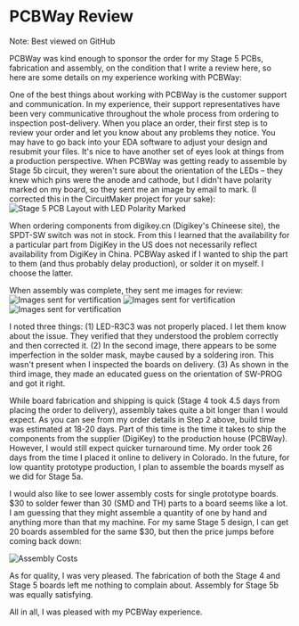 # PCBWay Review
Note: Best viewed on GitHub


PCBWay was kind enough to sponsor the order for my Stage 5 PCBs, fabrication and assembly, on the condition that I write a review here, so here are some details on my experience working with PCBWay:

One of the best things about working with PCBWay is the customer support and communication. In my experience, their support representatives have been very communicative throughout the whole process from ordering to inspection post-delivery. When you place an order, their first step is to review your order and let you know about any problems they notice. You may have to go back into your EDA software to adjust your design and resubmit your files. It's nice to have another set of eyes look at things from a production perspective. When PCBWay was getting ready to assemble by Stage 5b circuit, they weren't sure about the orientation of the LEDs – they knew which pins were the anode and cathode, but I didn't have polarity marked on my board, so they sent me an image by email to mark. (I corrected this in the CircuitMaker project for your sake):
![Stage 5 PCB Layout with LED Polarity Marked](https://hackster.imgix.net/uploads/attachments/1033450/screen_shot_2019-12-07_at_4_58_35_pm_xwU2Q6trqL.png?auto=compress%2Cformat&w=740&h=555&fit=max)

When ordering components from digikey.cn (Digikey's Chineese site), the SPDT-SW switch was not in stock. From this I learned that the availability for a particular part from DigiKey in the US does not necessarily reflect availability from DigiKey in China. PCBWay asked if I wanted to ship the part to them (and thus probably delay production), or solder it on myself. I choose the latter.

When assembly was complete, they sent me images for review:
![Images sent for vertification](https://hackster.imgix.net/uploads/attachments/1033455/img_20191113_084640_kZ80gUXECz.jpg?auto=compress%2Cformat&w=740&h=555&fit=max)
![Images sent for vertification](https://hackster.imgix.net/uploads/attachments/1033457/img_20191113_084645_x7uJ7dj76E.jpg?auto=compress%2Cformat&w=740&h=555&fit=max)
![Images sent for vertification](https://hackster.imgix.net/uploads/attachments/1033456/sw-prog_orientation_SEDJdB0UOV.jpg?auto=compress%2Cformat&w=740&h=555&fit=max)

I noted three things: (1) LED-R3C3 was not properly placed. I let them know about the issue. They verified that they understood the problem correctly and then corrected it. (2) In the second image, there appears to be some imperfection in the solder mask, maybe caused by a soldering iron. This wasn't present when I inspected the boards on delivery. (3) As shown in the third image, they made an educated guess on the orientation of SW-PROG and got it right. 

While board fabrication and shipping is quick (Stage 4 took 4.5 days from placing the order to delivery), assembly takes quite a bit longer than I would expect. As you can see from my order details in Step 2 above, build time was estimated at 18-20 days. Part of this time is the time it takes to ship the components from the supplier (DigiKey) to the production house (PCBWay). However, I would still expect quicker turnaround time. My order took 26 days from the time I placed it online to delivery in Colorado. In the future, for low quantity prototype production, I plan to assemble the boards myself as we did for Stage 5a.

I would also like to see lower assembly costs for single prototype boards. $30 to solder fewer than 30 (SMD and TH) parts to a board seems like a lot. I am guessing that they might assemble a quantity of one by hand and anything more than that my machine. For my same Stage 5 design, I can get 20 boards assembled for the same $30, but then the price jumps before coming back down:

![Assembly Costs](https://hackster.imgix.net/uploads/attachments/1033469/screen_shot_2019-12-09_at_7_28_49_pm_cBp2kqxC8n.png?auto=compress%2Cformat&w=740&h=555&fit=max)

As for quality, I was very pleased. The fabrication of both the Stage 4 and Stage 5 boards left me nothing to complain about. Assembly for Stage 5b was equally satisfying.

All in all, I was pleased with my PCBWay experience.
